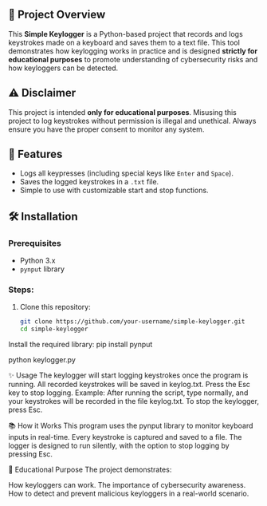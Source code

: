 ## 📜 Project Overview
This **Simple Keylogger** is a Python-based project that records and logs keystrokes made on a keyboard and saves them to a text file. This tool demonstrates how keylogging works in practice and is designed **strictly for educational purposes** to promote understanding of cybersecurity risks and how keyloggers can be detected.

## ⚠️ Disclaimer
This project is intended **only for educational purposes**. Misusing this project to log keystrokes without permission is illegal and unethical. Always ensure you have the proper consent to monitor any system.

## 🚀 Features
- Logs all keypresses (including special keys like `Enter` and `Space`).
- Saves the logged keystrokes in a `.txt` file.
- Simple to use with customizable start and stop functions.

## 🛠️ Installation

### Prerequisites
- Python 3.x
- `pynput` library

### Steps:
1. Clone this repository:
   ```bash
   git clone https://github.com/your-username/simple-keylogger.git
   cd simple-keylogger

Install the required library:
pip install pynput

python keylogger.py

✨ Usage
The keylogger will start logging keystrokes once the program is running.
All recorded keystrokes will be saved in keylog.txt.
Press the Esc key to stop logging.
Example:
After running the script, type normally, and your keystrokes will be recorded in the file keylog.txt.
To stop the keylogger, press Esc.

📚 How it Works
This program uses the pynput library to monitor keyboard inputs in real-time. Every keystroke is captured and saved to a file. The logger is designed to run silently, with the option to stop logging by pressing Esc.

🎯 Educational Purpose
The project demonstrates:

How keyloggers can work.
The importance of cybersecurity awareness.
How to detect and prevent malicious keyloggers in a real-world scenario.
